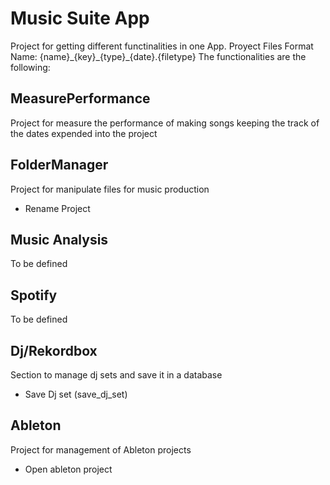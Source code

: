 # Music Suite App

Project for getting different functinalities in one App.
Proyect Files Format Name: {name}\_{key}\_{type}_{date}.{filetype}
The functionalities are the following:

## MeasurePerformance
Project for measure the performance of making songs keeping the track of the dates expended into the project

## FolderManager
Project for manipulate files for music production
  - Rename Project

## Music Analysis
To be defined

## Spotify
To be defined

## Dj/Rekordbox
Section to manage dj sets and save it in a database
  - Save Dj set (save_dj_set)

## Ableton
Project for management of Ableton projects
  - Open ableton project